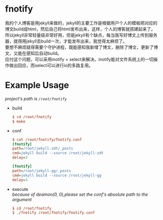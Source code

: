 # fnotify
我的个人博客是用jekyll来做的，jekyll的主要工作是根据用户个人的模板把对应的博文build成html，然后自己将html发布出来，这样，个人的博客就搭建起来了。  
所以jekyll非常轻量级非常好用，但是jekyll有个缺点，每当我写好博文上传到服务器，就得用jekyll去build一次，才能发布出来，我觉得太麻烦了。  
要想不麻烦就得需要个守护进程，既能感知我新增了博文，删除了博文，更新了博文，又能在感知后自动build。  
应付这个问题，可以采用inotify + select来解决。inotify能对文件系统上的一切操作做出回应，而select可以进行io的多路复用。

# Example Usage
*project's path is `/root/fnotify`*
* build  
    ```ini
    $ cd /root/fnotify
    $ make
    ```
* conf

    ```ini
    $ cat /root/fnotify/fnotify.conf
    [fnotify]
    path=/root/jekyll-zdt/_posts
    cmd=jekyll build --source /root/jekyll-zdt
    delay=3
    
    [fnotify]
    path=/root/jekyll-gg/_posts
    cmd=jekyll build --source /root/jekyll-gg
    delay=3
    ```
* execute  
*because of deamon(0, 0),please set the conf's absolute path to the argument*
    ```ini
    $ cd /root/fnotify
    $ ./fnotify /root/fnotify/fnotify.conf
    ```
